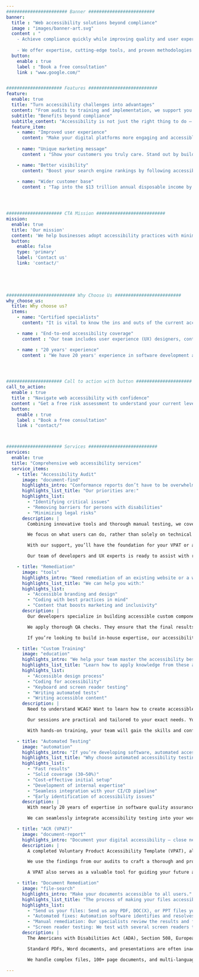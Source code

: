 ```yaml
---
####################### Banner #########################
banner:
  title : "Web accessibility solutions beyond compliance"
  image : "images/banner-art.svg"
  content : "
    - Achieve compliance quickly while improving quality and user experience
    
    - We offer expertise, cutting-edge tools, and proven methodologies — no shortcuts."
  button:
    enable : true
    label : "Book a free consultation"
    link : "www.google.com/"


##################### Features ##########################
feature: 
  enable: true
  title: "Turn accessibility challenges into advantages"
  content: "From audits to training and implementation, we support you on your way to an inclusive digital presence. With our framework, you don't just mitigate legal risks. We help you apply strategies to get the most out of ongoing compliance."
  subtitle: "Benefits beyond compliance"
  subtitle_content: "Accessibility is not just the right thing to do — it’s the smart thing to do."
  feature_item: 
    - name: "Improved user experience"
      content: "Make your digital platforms more engaging and accessible to all users."
 
    - name: "Unique marketing message"
      content : "Show your customers you truly care. Stand out by building an inclusive brand."

    - name: "Better visibility"
      content: "Boost your search engine rankings by following accessibility best practices."
 
    - name: "Wider customer base"
      content : "Tap into the $13 trillion annual disposable income by persons with disabilities."




##################### CTA Mission ##########################
mission:
  enable: true
  title: 'Our mission'
  content: 'We help businesses adopt accessibility practices with minimal effort and cost. Our multidisciplinary approach and innovation ensure the best value for users and organizations.'
  button:
    enable: false
    type: 'primary'
    label: 'Contact us'
    link: 'contact/'


      
      

########################## Why Choose Us #########################
why_choose_us:
  title: Why choose us? 
  items: 
    - name: "Certified specialists"
      content: "It is vital to know the ins and outs of the current accessibility laws and standards. Our IAAP-certified specialists created our unique methods. They are hands-on, overseeing and consulting on every aspect of the project."

    - name : "End-to-end accessibility coverage"
      content : "Our team includes user experience (UX) designers, content writers, developers, automation engineers, and manual testers. They are all trained and experienced in web accessibility. This is why our audit method provides 100% coverage."

    - name : "20 years' experience"
      content : "We have 20 years' experience in software development and quality assurance (QA). This enables us to go beyond compliance. Our QA-driven processes ensure accessibility aligns with usability and performance."




##################### Call to action with button #####################
call_to_action:
  enable : true
  title : "Navigate web accessibility with confidence"
  content : "Get a free risk assessment to understand your current level of compliance. Our experts are happy to consult on the best approach for your specific needs."
  button:
    enable : true
    label : "Book a free consultation"
    link : "contact/"



##################### Services ##########################
services:
  enable: true
  title: "Comprehensive web accessibility services"
  service_items:
    - title: "Accessibility Audit"
      image: "document-find"
      highlights_intro: "Conformance reports don’t have to be overwhelming — we simplify accessibility for you."
      highlights_list_title: "Our priorities are:"
      highlights_list:
        - "Identifying critical issues"
        - "Removing barriers for persons with disabilities"
        - "Minimizing legal risks"
      description: |
        Combining innovative tools and thorough manual testing, we cover all accessibility issues for websites, applications, and documents.

        We focus on what users can do, rather than solely on technical requirements. This is crucial for setting priorities and guiding accessibility remediation.

        With our support, you’ll have the foundation for your VPAT or accessibility statement in no time.

        Our team of developers and UX experts is ready to assist with remediation. With our help, you will achieve full WCAG 2.2 conformance with ease.

    - title: "Remediation"
      image: "tools"
      highlights_intro: "Need remediation of an existing website or a web application? Maybe you want a rebranded new one? Our diverse team will get you there fast."
      highlights_list_title: "We can help you with:"
      highlights_list:
        - "Accessible branding and design"
        - "Coding with best practices in mind"
        - "Content that boosts marketing and inclusivity"
      description: |
        Our developers specialize in building accessible custom components and design systems. They know best practices and guidelines inside out. The fast track to compliance is to let them fix technical issues. At the same time, certified UX specialists will guide content and design changes.

        We apply thorough QA checks. They ensure that the final results are tested both for accessibility and functionality.

        If you’re looking to build in-house expertise, our accessibility champions can collaborate with your team. We also provide custom training programs.

    - title: "Custom Training"
      image: "education"
      highlights_intro: "We help your team master the accessibility best practices they need to become self-sufficient."
      highlights_list_title: "Learn how to apply knowledge from these areas:"
      highlights_list:
        - "Accessible design process"
        - "Coding for accessibility"
        - "Keyboard and screen reader testing"
        - "Writing automated tests"
        - "Writing accessible content"
      description: |
        Need to understand WCAG? Want to learn how to create accessible documents? We’ve got you covered.

        Our sessions are practical and tailored to your exact needs. Your team will work directly on the examples and issues they encounter in their daily tasks. They’ll also leave with an actionable plan to integrate accessibility into existing workflows.

        With hands-on training, your team will gain the skills and confidence to build inclusive digital experiences in no time.

    - title: "Automated Testing"
      image: "automation"
      highlights_intro: "If you’re developing software, automated accessibility testing is an excellent starting point for achieving compliance."
      highlights_list_title: "Why choose automated accessibility testing?"
      highlights_list:
        - "Fast results"
        - "Solid coverage (30–50%)"
        - "Cost-effective initial setup"
        - "Development of internal expertise"
        - "Seamless integration with your CI/CD pipeline"
        - "Early identification of accessibility issues"
      description: |
        With nearly 20 years of expertise in software quality assurance, we can help you set up the best tools and start using them effectively.

        We can seamlessly integrate accessibility testing into your workflow, no matter your current development process or quality assurance setup.

    - title: "ACR (VPAT)"
      image: "document-report"
      highlights_intro: "Document your digital accessibility — close new deals and keep current customers."
      description: |
        A completed Voluntary Product Accessibility Template (VPAT), also known as an Accessibility Conformance Report (ACR), is mandatory when selling to most public entities in the United States. It is also becoming a standard requirement in global private-sector business-to-business (B2B) procurement processes.

        We use the findings from our audits to craft a thorough and professional ACR. This document helps you demonstrate your commitment to accessibility to clients, stakeholders, and regulatory bodies.

        A VPAT also serves as a valuable tool for guiding your future accessibility efforts by clearly identifying areas for improvement.

    - title: "Document Remediation"
      image: "file-search"
      highlights_intro: "Make your documents accessible to all users."
      highlights_list_title: "The process of making your files accessible:"
      highlights_list:
        - "Send us your files: Send us any PDF, DOC(X), or PPT files you want us to remediate."
        - "Automated fixes: Automation software identifies and resolves common issues."
        - "Manual remediation: Our specialists review the results and fix more complex issues."
        - "Screen reader testing: We test with several screen readers to ensure usability."
      description: |
        The Americans with Disabilities Act (ADA), Section 508, European Accessibility Act (EAA), and other laws require all documents on websites to be accessible to users with diverse abilities.

        Standard PDFs, Word documents, and presentations are often inaccessible to users relying on assistive technologies like screen readers.

        We handle complex files, 100+ page documents, and multi-language content with ease.

---
```

